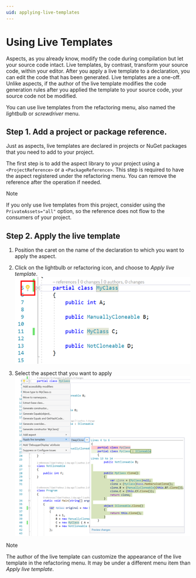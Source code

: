```yaml
---
uid: applying-live-templates
---
```


# Using Live Templates

Aspects, as you already know, modify the code during compilation but let your source code intact. Live templates, by contrast, transform your source code, within your editor. After you apply a live template to a declaration, you can edit the code that has been generated. Live templates are a one-off. Unlike aspects, if the author of the live template modifies the code generation rules after you applied the template to your source code, your source code not be modified.

You can use live templates from the refactoring menu, also named the _lightbulb_ or _screwdriver_ menu.


## Step 1. Add a project or package reference.

Just as aspects, live templates are declared in projects or NuGet packages that you need to add to your project.

The first step is to add the aspect library to your project using a `<ProjectReference>` or a `<PackageReference>`. This step is required to have the aspect registered under the refactoring menu. You can remove the reference after the operation if needed.
   
> [!NOTE]
> If you only use live templates from this project, consider using the `PrivateAssets="all"` option, so the reference does not flow to the consumers of your project.

## Step 2. Apply the live template

1. Position the caret on the name of the declaration to which you want to apply the aspect. 
2. Click on the lightbulb or refactoring icon, and choose to _Apply live template_.
    ![Screenshot](../images/../using-aspects/images/LiveTemplate1.png)

3. Select the aspect that you want to apply
    ![Screenshot](../images/../using-aspects/images/LiveTemplate2.png)

> [!NOTE]
> The author of the live template can customize the appearance of the live template in the refactoring menu. It may be under a different menu item than _Apply live template_.